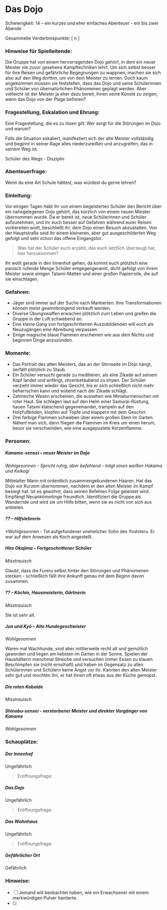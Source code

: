 # Das Dojo
Schwierigkeit: 14 – ein kurzes und eher einfaches Abenteuer - ein bis zwei Abende  

Gesammelte Verderbnispunkte: [  n  ]

### Hinweise für Spielleitende:

Die Gruppe hat von einem hervorragenden Dojo gehört, in dem ein neuer Meister nie zuvor gesehene Kampftechniken lehrt. Um sich selbst besser für ihre Reisen und gefährliche Begegnungen zu wappnen, machen sie sich also auf den Weg dorthin, um von dem Meister zu lernen. Doch kaum angekommen müssen sie feststellen, dass das Dojo und seine Schülerinnen und Schüler von übernatürlichen Phänomenen geplagt werden. Aber vielleicht ist der Meister ja eher dazu bereit, ihnen seine Künste zu zeigen, wenn das Dojo von der Plage befreien?

### Fragestellung, Eskalation und Ehrung:

Eine Fragestellung, die es zu lösen gilt: Wer sorgt für die Störungen im Dojo und warum?  

Falls die Situation eskaliert, manifestiert sich der alte Meister vollständig und beginnt in seiner Rage alles niederzureißen und anzugreifen, das in seinem Weg ist.  

Schüler des Wegs - Disziplin

### Abenteuerfrage:

Wenn du eine Art Schule hättest, was würdest du gerne lehren?

### Einleitung:

Vor einigen Tagen habt ihr von einem begeisterten Schüler den Bericht über ein nahegelegenes Dojo gehört, das kürzlich von einem neuen Meister übernommen wurde. Da er bereit ist, neue Schülerinnen und Schüler aufzunehmen, und ihr euch besser auf Gefahren während eurer Reisen vorbereiten wollt, beschließt ihr, dem Dojo einen Besuch abzustatten. Von der Hauptstraße seid ihr einem kleineren, aber gut ausgeschilderten Weg gefolgt und seht schon das offene Eingangstor.  

> Was hat der Schüler euch erzählt, das euch letztlich überzeugt hat, hier herzukommen?

Ihr wollt gerade in den Innenhof gehen, da kommt euch plötzlich eine panisch rufende Menge Schüler entgegengerannt, dicht gefolgt von ihrem Meister sowie einigen Tatami-Matten und einer großen Papierrolle, die auf sie einschlagen.

### Gefahren:

-	Jäger sind immer auf der Suche nach Markierten. Ihre Transformationen können meist gewinnbringend verkauft werden.  
-	Diverse Übungswaffen erwachen plötzlich zum Leben und greifen die Gruppe in der Luft schwebend an.  
-	Eine kleine Gang von fortgeschrittenen Auszubildenden will euch als Neuzugängen eine Abreibung verpassen.  
-	Einige magische blaue Flammen erscheinen wie aus dem Nichts und beginnen Dinge anzuzünden.

### Momente:

-	Das Portrait des alten Meisters, das an der Stirnseite im Dojo hängt, zerfällt plötzlich zu Staub.
-	Ein Schüler versucht gerade zu meditieren, als eine Zikade auf seinem Kopf landet und anfängt, ohrenbetäubend zu zirpen. Der Schüler verzieht immer wieder das Gesicht, bis er sich schließlich nicht mehr beherrschen kann und wütend nach der Zikade schlägt.
-	Zahlreiche Wesen erscheinen, die aussehen wie Miniaturmenschen mit roter Haut. Sie schlagen laut auf den Helm einer Samurai-Rüstung, hauen Tatami klatschend gegeneinander, trampeln auf den Holzfußböden, klopfen auf Töpfe und klappern mit dem Geschirr. 
-   Drei farbige Flammen schweben über einem großen Stein im Garten. Nähert man sich, dann fliegen die Flammen im Kreis um einen herum, bevor sie verschwinden, wie eine ausgepustete Kerzenflamme.
 

### Personen:

##### Kaname-sensei – neuer Meister im Dojo

*Wohlgesonnen - Spricht ruhig, aber befehlend - trägt einen weißen Hakama und Keikogi*

Mittelalter Mann mit ordentlich zusammengebundenen Haaren. Hat das Dojo vor Kurzem übernommen, nachdem er den alten Meister im Kampf besiegt hat. Ist es gewöhnt, dass seinen Befehlen Folge geleistet wird. Empfängt Neuankömmlinge freundlich. Identifiziert die Gruppe als Wandernde und wird sie um Hilfe bitten, wenn sie es nicht von sich aus anbieten.

##### ?? – Hilfslehrerin 

*Wohlgesonnen - 
Tot aufgefundener unehelicher Sohn des Yoshiteru. Er war auf dem Anwesen als Koch angestellt.<!-- Wäre es evtl noch interessant zu wissen ob die Geschwister wussten, dass das der uneheliche Sohn war? Also für die SL zumindest? Oder überlässt du das dem Lauf der Geschichte? -->

##### Hiro Okajima – Fortgeschrittener Schüler

*Misstrauisch*

Glaubt, dass die Fureru selbst hinter den Störungen und Phänomenen stecken - schließlich fällt ihre Ankunft genau mit dem Beginn davon zusammen. 

##### ?? – Köchin, Hausmeisterin, Gärtnerin

*Misstrauisch*

Sie ist sehr alt. 

##### Jun und Kyō – Alte Hundegeschwister

*Wohlgesonnen*

Waren mal Wachhunde, sind aber mittlerweile recht alt und gemütlich geworden und liegen am liebsten im Garten in der Sonne. Spielen der Haushälterin manchmal Streiche und versuchen immer Essen zu klauen. Beschimpfen sie (nicht ernsthaft) und haben im Gegensatz zu allen Schülerinnen und Schülern keine Angst vor ihr.
Kannten den alten Meister sehr gut und mochten ihn, er hat ihnen oft etwas aus der Küche gemopst.

##### Die roten Kobolde 

*Misstrauisch*



##### Shinobu-sensei - verstorbener Meister und direkter Vorgänger von Kaname

*Wohlgesonnen*



### Schauplätze:

##### Der Innenhof

Ungefährlich

> Eröffnungsfrage: 

##### Das Dojo
Ungefährlich

> Eröffnungsfrage: 

##### Das Wohnhaus

Ungefährlich

> Eröffnungsfrage: 

##### Gefährlicher Ort

Gefährlich


### Hinweise:

-	[ ] Jemand will beobachtet haben, wie ein Erwachsener mit einem merkwürdigen Pulver hantierte.
-	[ ] 
